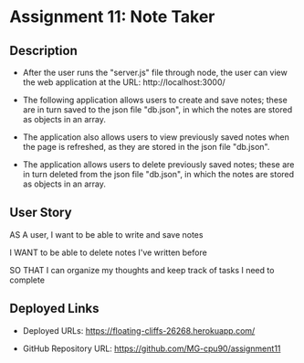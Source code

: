 # Assignment 11: Note Taker

## Description

* After the user runs the "server.js" file through node, the user can view the web application at the URL: http://localhost:3000/

* The following application allows users to create and save notes; these are in turn saved to the json file "db.json", in which the notes are stored as objects in an array.

* The application also allows users to view previously saved notes when the page is refreshed, as they are stored in the json file "db.json".

* The application allows users to delete previously saved notes; these are in turn deleted from the json file "db.json", in which the notes are stored as objects in an array.


## User Story

AS A user, I want to be able to write and save notes

I WANT to be able to delete notes I've written before

SO THAT I can organize my thoughts and keep track of tasks I need to complete


## Deployed Links

* Deployed URLs: https://floating-cliffs-26268.herokuapp.com/

* GitHub Repository URL: https://github.com/MG-cpu90/assignment11
